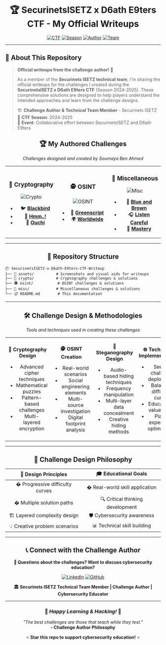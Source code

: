 <div align="center">

# 🏆 SecurinetsISETZ x D6ath E9ters CTF - My Official Writeups

[![CTF](https://img.shields.io/badge/CTF-SecurinetsISETZ%20x%20D6ath%20E9ters-red?style=for-the-badge)](https://github.com/bnahmedsoumaya00/SecurinetsISETZ-x-D6ath-E9ters-CTF-Writeup)
[![Season](https://img.shields.io/badge/Season-2024--2025-blue?style=for-the-badge)](https://github.com/bnahmedsoumaya00/SecurinetsISETZ-x-D6ath-E9ters-CTF-Writeup)
[![Author](https://img.shields.io/badge/Challenge%20Author-Soumaya%20Ben%20Ahmed-green?style=for-the-badge)](https://www.linkedin.com/in/soumayabenahmed/)
[![Team](https://img.shields.io/badge/Technical%20Team-Securinets%20ISETZ-purple?style=for-the-badge)](https://github.com/bnahmedsoumaya00/SecurinetsISETZ-x-D6ath-E9ters-CTF-Writeup)

</div>

---


## 📖 About This Repository

> **Official writeups from the challenge author!** 🎯
> 
> As a member of the **Securinets ISETZ technical team**, I'm sharing the official writeups for the challenges I created during the **SecurinetsISETZ x D6ath E9ters CTF** (Season 2024-2025). These comprehensive solutions are designed to help players understand the intended approaches and learn from the challenge designs.
>
> 🏗️ **Challenge Author & Technical Team Member** - Securinets ISETZ  
> 📅 **CTF Season**: 2024-2025  
> 🤝 **Event**: Collaborative effort between SecurinetsISETZ and D6ath E9ters

<div align="center">

## 🏆 My Authored Challenges

*Challenges designed and created by Soumaya Ben Ahmed*

</div>

<table align="center">
<tr>
<td align="center" width="33%">

### 🔐 **Cryptography**
![Crypto](https://img.shields.io/badge/Authored-3%20Challenges-brightgreen?style=flat-square)

- 🐦 [**Blackbird**](crypto/blackbird.md)
- 🤔 [**Hmm..!**](crypto/Hmm..!.md)  
- 🎨 [**Ouchi**](crypto/ouchi.md)

</td>
<td align="center" width="33%">

### 🕵️ **OSINT**
![OSINT](https://img.shields.io/badge/Authored-2%20Challenges-blue?style=flat-square)

- 🌱 [**Greenscript**](osint/greenscript.md)
- 🌍 [**Worldwide**](osint/worldwide.md)

</td>
<td align="center" width="33%">

### 🔧 **Miscellaneous**
![Misc](https://img.shields.io/badge/Authored-3%20Challenges-orange?style=flat-square)

- 🎨 [**Blue and Brown**](misc/Blue%20and%20Brown%20.md)
- 🎧 [**Listen Careful**](misc/Listen_careful.md)
- 🎯 [**Mastery**](misc/Mastery.md)

</td>
</tr>
</table>

---

<div align="center">

## 📁 Repository Structure

</div>

```
📦 SecurinetsISETZ-x-D6ath-E9ters-CTF-Writeup
├── 📸 assets/          # Screenshots and visual aids for writeups
├── 🔐 crypto/          # Cryptography challenges & solutions
├── 🕵️ osint/           # OSINT challenges & solutions  
├── 🔧 misc/            # Miscellaneous challenges & solutions
└── 📋 README.md        # This documentation
```

---

<div align="center">

## 🛠️ Challenge Design & Methodologies

*Tools and techniques used in creating these challenges*

</div>

<table align="center">
<tr>
<td align="center" width="25%">

**🔐 Cryptography Design**
- Advanced cipher techniques
- Mathematical puzzles  
- Pattern-based challenges
- Multi-layered encryption

</td>
<td align="center" width="25%">

**🕵️ OSINT Creation**
- Real-world scenarios
- Social engineering elements
- Multi-source investigation
- Digital footprint analysis

</td>
<td align="center" width="25%">

**🎵 Steganography Design**
- Audio-based hiding techniques
- Frequency manipulation
- Multi-layer data concealment
- Creative hiding methods

</td>
<td align="center" width="25%">

**🌐 Technical Implementation**  
- Secure challenge deployment
- Balanced difficulty curves
- Educational value focus
- Player experience optimization

</td>
</tr>
</table>

---

<div align="center">

## 🎯 Challenge Design Philosophy

</div>

<div align="center">

| 🎨 **Design Principles** | 🎓 **Educational Goals** |
|:------------------------:|:------------------------:|
| � Progressive difficulty curves | � Real-world skill application |
| � Multiple solution paths | 🔍 Critical thinking development |
| 🏗️ Layered complexity design | 🛡️ Cybersecurity awareness |
| 💡 Creative problem scenarios | 📊 Technical skill building |

</div>

---

<div align="center">

## 📞 Connect with the Challenge Author

**💬 Questions about the challenges? Want to discuss cybersecurity education?**

[![LinkedIn](https://img.shields.io/badge/LinkedIn-Soumaya%20Ben%20Ahmed-0077B5?style=for-the-badge&logo=linkedin&logoColor=white)](https://www.linkedin.com/in/soumayabenahmed/)
[![GitHub](https://img.shields.io/badge/GitHub-Follow%20for%20More-181717?style=for-the-badge&logo=github&logoColor=white)](https://github.com/bnahmedsoumaya00)

**🏛️ Securinets ISETZ Technical Team Member | Challenge Author | Cybersecurity Educator**

</div>

---

<div align="center">

### 🚩 *Happy Learning & Hacking!* 🚩

*"The best challenges are those that teach while they test."*  
**- Challenge Author Philosophy**

⭐ **Star this repo to support cybersecurity education!** ⭐

</div>

